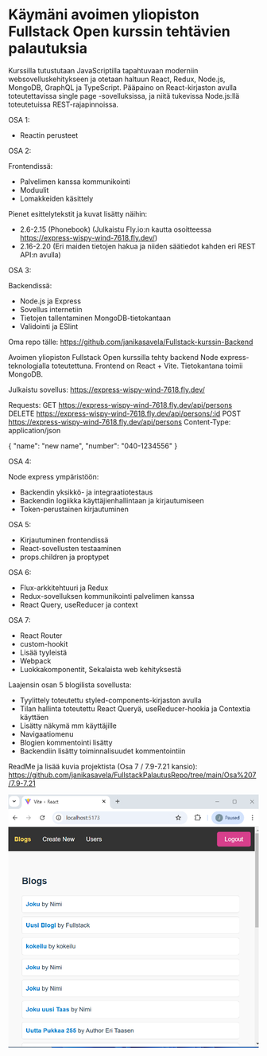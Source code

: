 # Käymäni avoimen yliopiston Fullstack Open kurssin tehtävien palautuksia

Kurssilla tutustutaan JavaScriptilla tapahtuvaan moderniin websovelluskehitykseen ja otetaan haltuun React, Redux, Node.js, MongoDB, GraphQL ja TypeScript. Pääpaino on React-kirjaston avulla toteutettavissa single page -sovelluksissa, ja niitä tukevissa Node.js:llä toteutetuissa REST-rajapinnoissa.

OSA 1:

- Reactin perusteet

OSA 2:

Frontendissä:

- Palvelimen kanssa kommunikointi
- Moduulit
- Lomakkeiden käsittely

Pienet esittelytekstit ja kuvat lisätty näihin:

- 2.6-2.15 (Phonebook) (Julkaistu Fly.io:n kautta osoitteessa https://express-wispy-wind-7618.fly.dev/)
- 2.16-2.20 (Eri maiden tietojen hakua ja niiden säätiedot kahden eri REST API:n avulla)

OSA 3:

Backendissä:

- Node.js ja Express
- Sovellus internetiin
- Tietojen tallentaminen MongoDB-tietokantaan
- Validointi ja ESlint

Oma repo tälle: https://github.com/janikasavela/Fullstack-kurssin-Backend

Avoimen yliopiston Fullstack Open kurssilla tehty backend Node express-teknologialla toteutettuna. Frontend on React + Vite. Tietokantana toimii MongoDB.

Julkaistu sovellus: https://express-wispy-wind-7618.fly.dev/

Requests: GET https://express-wispy-wind-7618.fly.dev/api/persons DELETE https://express-wispy-wind-7618.fly.dev/api/persons/:id POST https://express-wispy-wind-7618.fly.dev/api/persons Content-Type: application/json

{ "name": "new name", "number": "040-1234556" }

OSA 4:

Node express ympäristöön:

- Backendin yksikkö- ja integraatiotestaus
- Backendin logiikka käyttäjienhallintaan ja kirjautumiseen
- Token-perustainen kirjautuminen

OSA 5:

- Kirjautuminen frontendissä
- React-sovellusten testaaminen
- props.children ja proptypet

OSA 6:

- Flux-arkkitehtuuri ja Redux
- Redux-sovelluksen kommunikointi palvelimen kanssa
- React Query, useReducer ja context

OSA 7:

- React Router
- custom-hookit
- Lisää tyyleistä
- Webpack
- Luokkakomponentit, Sekalaista web kehityksestä

Laajensin osan 5 blogilista sovellusta:

- Tyylittely toteutettu styled-components-kirjaston avulla
- Tilan hallinta toteutettu React Queryä, useReducer-hookia ja Contextia käyttäen
- Lisätty näkymä mm käyttäjille
- Navigaatiomenu
- Blogien kommentointi lisätty
- Backendiin lisätty toiminnalisuudet kommentointiin

ReadMe ja lisää kuvia projektista (Osa 7 / 7.9-7.21 kansio):
https://github.com/janikasavela/FullstackPalautusRepo/tree/main/Osa%207/7.9-7.21

![alt text](image.png)
